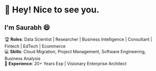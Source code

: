 # 👋 Hey! Nice to see you.

## I'm Saurabh 😄

🏆 **Roles**: Data Scientist | Researcher | Business Intelligence | Consultant | Fintech | EdTech | Ecommerce  
💻 **Skills**: Cloud Migration, Project Management, Software Engineering, Business Analysis  
🌟 **Experience**: 20+ Years Exp | Visionary Enterprise Architect

<!--
**saurabhkamal/saurabhkamal** is a ✨ _special_ ✨ repository because its `README.md` (this file) appears on your GitHub profile.

Here are some ideas to get you started:

- 🔭 I’m currently working on ...
- 🌱 I’m currently learning ...
- 👯 I’m looking to collaborate on ...
- 🤔 I’m looking for help with ...
- 💬 Ask me about ...
- 📫 How to reach me: ...
- 😄 Pronouns: ...
- ⚡ Fun fact: ...
-->
